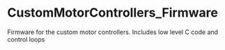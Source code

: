 # CustomMotorControllers_Firmware
Firmware for the custom motor controllers. Includes low level C code and control loops
